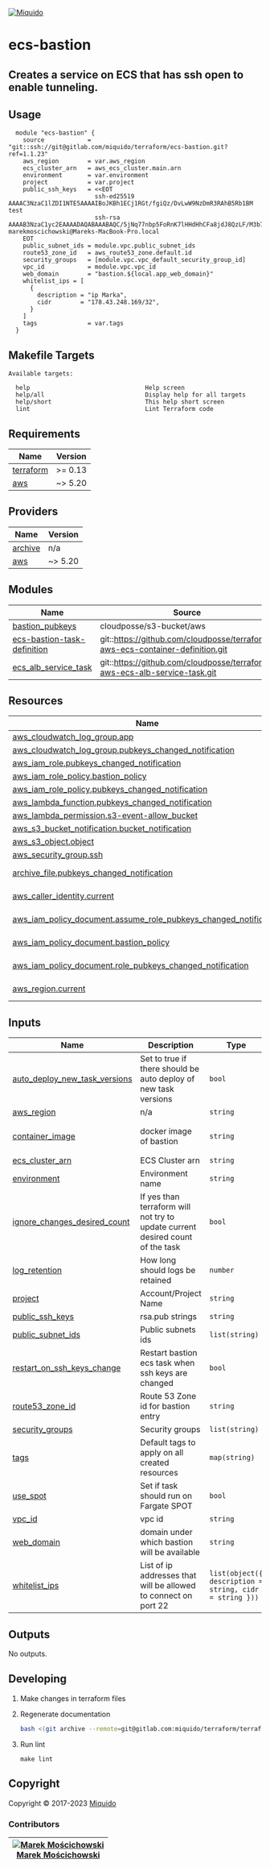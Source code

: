<!-- This file was automatically generated by the `build-harness`. Make all changes to `README.yaml` and run `make readme` to rebuild this file. -->
[![Miquido][logo]](https://www.miquido.com/)

# ecs-bastion
Creates a service on ECS that has ssh open to enable tunneling.
---
## Usage

```hcl
  module "ecs-bastion" {
    source            = "git::ssh://git@gitlab.com/miquido/terraform/ecs-bastion.git?ref=1.1.23"
    aws_region        = var.aws_region
    ecs_cluster_arn   = aws_ecs_cluster.main.arn
    environment       = var.environment
    project           = var.project
    public_ssh_keys   = <<EOT
                        ssh-ed25519 AAAAC3NzaC1lZDI1NTE5AAAAIBoJKBh1ECj1RGt/fgiQz/DvLwW9NzDmR3RAhB5Rb1BM test
                        ssh-rsa AAAAB3NzaC1yc2EAAAADAQABAAABAQC/5jNq77nbp5FoRnK7lHHdHhCFa8jdJ8QzLF/M3b7nt0ansRwxgsMJMUAiHNdYvoR3UwmOgtUQzBasKfbML8hK/f0crSE0sh/cXvYBC+3jWN0sT3zW307w4po9KS+RJpP8mEu0vYh3Ua4+O06ePuagD5JfSNLJ8d6xi2QCY87cKENjs4ysupwN/+/VH5nWHerVrFKQ4oW/ARYHGfaL4N1npvSK9m2nnDy1uX+ti3GGys9/2GMW0wPbjrI+Z1sc252QdgxNGn/zT7lKWCn+00mAcov8wkclwTl3RQFSW2ni/3saFyBUi/9CiRvKtjLCdxks3+K2tTdHNUaAajlR7UfB marekmoscichowski@Mareks-MacBook-Pro.local
    EOT
    public_subnet_ids = module.vpc.public_subnet_ids
    route53_zone_id   = aws_route53_zone.default.id
    security_groups   = [module.vpc.vpc_default_security_group_id]
    vpc_id            = module.vpc.vpc_id
    web_domain        = "bastion.${local.app_web_domain}"
    whitelist_ips = [
      {
        description = "ip Marka",
        cidr        = "178.43.248.169/32",
      }
    ]
    tags              = var.tags
  }
```
<!-- markdownlint-disable -->
## Makefile Targets
```text
Available targets:

  help                                Help screen
  help/all                            Display help for all targets
  help/short                          This help short screen
  lint                                Lint Terraform code

```
<!-- markdownlint-restore -->
<!-- markdownlint-disable -->
## Requirements

| Name | Version |
|------|---------|
| <a name="requirement_terraform"></a> [terraform](#requirement\_terraform) | >= 0.13 |
| <a name="requirement_aws"></a> [aws](#requirement\_aws) | ~> 5.20 |

## Providers

| Name | Version |
|------|---------|
| <a name="provider_archive"></a> [archive](#provider\_archive) | n/a |
| <a name="provider_aws"></a> [aws](#provider\_aws) | ~> 5.20 |

## Modules

| Name | Source | Version |
|------|--------|---------|
| <a name="module_bastion_pubkeys"></a> [bastion\_pubkeys](#module\_bastion\_pubkeys) | cloudposse/s3-bucket/aws | 2.0.1 |
| <a name="module_ecs-bastion-task-definition"></a> [ecs-bastion-task-definition](#module\_ecs-bastion-task-definition) | git::https://github.com/cloudposse/terraform-aws-ecs-container-definition.git | 0.58.1 |
| <a name="module_ecs_alb_service_task"></a> [ecs\_alb\_service\_task](#module\_ecs\_alb\_service\_task) | git::https://github.com/cloudposse/terraform-aws-ecs-alb-service-task.git | 0.66.4 |

## Resources

| Name | Type |
|------|------|
| [aws_cloudwatch_log_group.app](https://registry.terraform.io/providers/hashicorp/aws/latest/docs/resources/cloudwatch_log_group) | resource |
| [aws_cloudwatch_log_group.pubkeys_changed_notification](https://registry.terraform.io/providers/hashicorp/aws/latest/docs/resources/cloudwatch_log_group) | resource |
| [aws_iam_role.pubkeys_changed_notification](https://registry.terraform.io/providers/hashicorp/aws/latest/docs/resources/iam_role) | resource |
| [aws_iam_role_policy.bastion_policy](https://registry.terraform.io/providers/hashicorp/aws/latest/docs/resources/iam_role_policy) | resource |
| [aws_iam_role_policy.pubkeys_changed_notification](https://registry.terraform.io/providers/hashicorp/aws/latest/docs/resources/iam_role_policy) | resource |
| [aws_lambda_function.pubkeys_changed_notification](https://registry.terraform.io/providers/hashicorp/aws/latest/docs/resources/lambda_function) | resource |
| [aws_lambda_permission.s3-event-allow_bucket](https://registry.terraform.io/providers/hashicorp/aws/latest/docs/resources/lambda_permission) | resource |
| [aws_s3_bucket_notification.bucket_notification](https://registry.terraform.io/providers/hashicorp/aws/latest/docs/resources/s3_bucket_notification) | resource |
| [aws_s3_object.object](https://registry.terraform.io/providers/hashicorp/aws/latest/docs/resources/s3_object) | resource |
| [aws_security_group.ssh](https://registry.terraform.io/providers/hashicorp/aws/latest/docs/resources/security_group) | resource |
| [archive_file.pubkeys_changed_notification](https://registry.terraform.io/providers/hashicorp/archive/latest/docs/data-sources/file) | data source |
| [aws_caller_identity.current](https://registry.terraform.io/providers/hashicorp/aws/latest/docs/data-sources/caller_identity) | data source |
| [aws_iam_policy_document.assume_role_pubkeys_changed_notification](https://registry.terraform.io/providers/hashicorp/aws/latest/docs/data-sources/iam_policy_document) | data source |
| [aws_iam_policy_document.bastion_policy](https://registry.terraform.io/providers/hashicorp/aws/latest/docs/data-sources/iam_policy_document) | data source |
| [aws_iam_policy_document.role_pubkeys_changed_notification](https://registry.terraform.io/providers/hashicorp/aws/latest/docs/data-sources/iam_policy_document) | data source |
| [aws_region.current](https://registry.terraform.io/providers/hashicorp/aws/latest/docs/data-sources/region) | data source |

## Inputs

| Name | Description | Type | Default | Required |
|------|-------------|------|---------|:--------:|
| <a name="input_auto_deploy_new_task_versions"></a> [auto\_deploy\_new\_task\_versions](#input\_auto\_deploy\_new\_task\_versions) | Set to true if there should be auto deploy of new task versions | `bool` | `false` | no |
| <a name="input_aws_region"></a> [aws\_region](#input\_aws\_region) | n/a | `string` | n/a | yes |
| <a name="input_container_image"></a> [container\_image](#input\_container\_image) | docker image of bastion | `string` | `"miquidocompany/aws-ecs-bastion:3546346774-7c1491b5"` | no |
| <a name="input_ecs_cluster_arn"></a> [ecs\_cluster\_arn](#input\_ecs\_cluster\_arn) | ECS Cluster arn | `string` | n/a | yes |
| <a name="input_environment"></a> [environment](#input\_environment) | Environment name | `string` | n/a | yes |
| <a name="input_ignore_changes_desired_count"></a> [ignore\_changes\_desired\_count](#input\_ignore\_changes\_desired\_count) | If yes than terraform will not try to update current desired count of the task | `bool` | `true` | no |
| <a name="input_log_retention"></a> [log\_retention](#input\_log\_retention) | How long should logs be retained | `number` | `7` | no |
| <a name="input_project"></a> [project](#input\_project) | Account/Project Name | `string` | n/a | yes |
| <a name="input_public_ssh_keys"></a> [public\_ssh\_keys](#input\_public\_ssh\_keys) | rsa.pub strings | `string` | n/a | yes |
| <a name="input_public_subnet_ids"></a> [public\_subnet\_ids](#input\_public\_subnet\_ids) | Public subnets ids | `list(string)` | n/a | yes |
| <a name="input_restart_on_ssh_keys_change"></a> [restart\_on\_ssh\_keys\_change](#input\_restart\_on\_ssh\_keys\_change) | Restart bastion ecs task when ssh keys are changed | `bool` | `true` | no |
| <a name="input_route53_zone_id"></a> [route53\_zone\_id](#input\_route53\_zone\_id) | Route 53 Zone id for bastion entry | `string` | `""` | no |
| <a name="input_security_groups"></a> [security\_groups](#input\_security\_groups) | Security groups | `list(string)` | n/a | yes |
| <a name="input_tags"></a> [tags](#input\_tags) | Default tags to apply on all created resources | `map(string)` | `{}` | no |
| <a name="input_use_spot"></a> [use\_spot](#input\_use\_spot) | Set if task should run on Fargate SPOT | `bool` | `true` | no |
| <a name="input_vpc_id"></a> [vpc\_id](#input\_vpc\_id) | vpc id | `string` | n/a | yes |
| <a name="input_web_domain"></a> [web\_domain](#input\_web\_domain) | domain under which bastion will be available | `string` | `""` | no |
| <a name="input_whitelist_ips"></a> [whitelist\_ips](#input\_whitelist\_ips) | List of ip addresses that will be allowed to connect on port 22 | `list(object({ description = string, cidr = string }))` | n/a | yes |

## Outputs

No outputs.
<!-- markdownlint-restore -->


## Developing

1. Make changes in terraform files

2. Regenerate documentation

    ```bash
    bash <(git archive --remote=git@gitlab.com:miquido/terraform/terraform-readme-update.git master update.sh | tar -xO)
    ```

3. Run lint

    ```
    make lint
    ```

## Copyright

Copyright © 2017-2023 [Miquido](https://miquido.com)



### Contributors

|  [![Marek Mościchowski][marekmoscichowski_avatar]][marekmoscichowski_homepage]<br/>[Marek Mościchowski][marekmoscichowski_homepage] |
|---|

  [marekmoscichowski_homepage]: https://github.com/marekmoscichowski
  [marekmoscichowski_avatar]: https://github.com/marekmoscichowski.png?size=150



  [logo]: https://www.miquido.com/img/logos/logo__miquido.svg
  [website]: https://www.miquido.com/
  [gitlab]: https://gitlab.com/miquido
  [github]: https://github.com/miquido
  [bitbucket]: https://bitbucket.org/miquido

